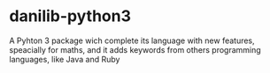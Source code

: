 # danilib-python3
A Pyhton 3 package wich complete its language with new features, speacially for maths, and it adds keywords from others programming languages, like Java and Ruby

